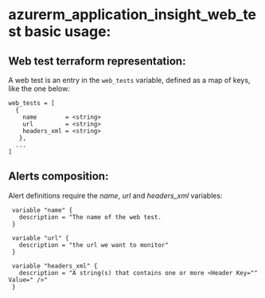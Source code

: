 # azurerm\_application\_insight\_web\_test basic usage:

## Web test terraform representation:

A web test is an entry in the `web_tests` variable, defined as a map of keys, like the one below:

```
web_tests = [
  {
  	name        = <string>
  	url         = <string>
  	headers_xml = <string>
   },
  ...
]
```

## Alerts composition:

Alert definitions require the *name*, *url* and *headers_xml* variables:

```
 variable "name" {
   description = "The name of the web test.
 }

 variable "url" {
   description = "the url we want to monitor"
 }
	
 variable "headers_xml" {
   description = "A string(s) that contains one or more <Header Key="" Value=" />"
 }
```
